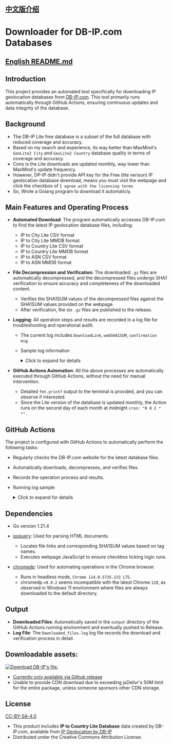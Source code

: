 ## [中文版介绍](https://github.com/MaurUppi/downloader/blob/main/README-CHS.md)

# Downloader for DB-IP.com Databases

## [English README.md](https://github.com/MaurUppi/downloader/edit/main/README.md)

## Introduction
This project provides an automated tool specifically for downloading IP geolocation databases from [DB-IP.com](https://db-ip.com). This tool primarily runs automatically through GitHub Actions, ensuring continuous updates and data integrity of the database.

## Background

- The DB-IP Lite free database is a subset of the full database with reduced coverage and accuracy.
- Based on my search and experience, its way better than MaxMind's `GeoLite2 City` and `GeoLite2 Country` database quality in terms of coverage and accuracy.
- Cons is the Lite downloads are updated monthly, way lower than MaxMind's update frequency.
- However, DP-IP didn't provide API key for the Free (lite verison) IP geolocation database download, means you must visit the webpage and click the checkbox of `I agree with the licensing terms`
- So, Wrote a Golang program to download it automaticly.

## Main Features and Operating Process
- **Automated Download**: The program automatically accesses DB-IP.com to find the latest IP geolocation database files, including:
  - IP to City Lite CSV format
  - IP to City Lite MMDB format
  - IP to Country Lite CSV format
  - IP to Country Lite MMDB format
  - IP to ASN CSV format
  - IP to ASN MMDB format 
- **File Decompression and Verification**: The downloaded `.gz` files are automatically decompressed, and the decompressed files undergo SHA1 verification to ensure accuracy and completeness of the downloaded content.
  - Verifies the SHA1SUM values of the decompressed files against the SHA1SUM values provided on the webpage.
  - After verification, the six `.gz` files are published to the release.
- **Logging**: All operation steps and results are recorded in a log file for troubleshooting and operational audit.
  - The current log includes `DownloadLink`, `webSHA1SUM`, `confirmation msg`.
  - Sample log information
    <details>
      <summary>Click to expand for details</summary>
      
        DownloadLink: https://download.db-ip.com/free/dbip-asn-lite-2023-12.csv.gz
        webSHA1SUM: 3ef88d64af8d52def008c57a91df32ba5e4fe38a
        DownloadLink: https://download.db-ip.com/free/dbip-asn-lite-2023-12.mmdb.gz
        webSHA1SUM: cb874eb996813d3ac911755e8ff5e6d138e56541
        dbip-asn-lite-2023-12.csv.gz had been decompressed and SHA1SUM matched with webpage's SHA1SUM value
        dbip-asn-lite-2023-12.mmdb.gz had been decompressed and SHA1SUM matched with webpage's SHA1SUM value   
      
    </details>

- **GitHub Actions Automation**: All the above processes are automatically executed through GitHub Actions, without the need for manual intervention.
  - Detailed `fmt.printf` output to the terminal is provided, and you can observe if interested.
  - Since the Lite version of the database is updated monthly, the Action runs on the second day of each month at midnight `cron: "0 0 2 * *"`.

## GitHub Actions
The project is configured with GitHub Actions to automatically perform the following tasks:
- Regularly checks the DB-IP.com website for the latest database files.
- Automatically downloads, decompresses, and verifies files.
- Records the operation process and results.
- Running log sample
      <details>
      <summary>Click to expand for details</summary>
      
      Chrome path is : /opt/hostedtoolcache/chromium/114.0.5735.133/x64/chrome
      Working dir is : /home/runner/work/downloader/downloader
      ouput dir create : /home/runner/work/downloader/downloader/output
      chromedp allocator context created
      URL: https://db-ip.com/db/download/ip-to-asn-lite
      File Type: .csv.gz
      Download Link: https://download.db-ip.com/free/dbip-asn-lite-2023-12.csv.gz
      SHA1SUM: 3ef88d64af8d52def008c57a91df32ba5e4fe38a
      URL: https://db-ip.com/db/download/ip-to-asn-lite
      File Type: .mmdb.gz
      Download Link: https://download.db-ip.com/free/dbip-asn-lite-2023-12.mmdb.gz
      SHA1SUM: cb874eb996813d3ac911755e8ff5e6d138e56541
      License agreement visible
      Checked checkbox
      Download link visible
      Clicked mmdb file download link
      下载进度：0.00%
      下载进度：0.00%
      下载进度：100.00%
      下载进度：100.00%
      下载进度：100.00%
      CSV Download link visible
      Clicked CSV file download link
      下载进度：0.00%
      下载进度：0.00%
      下载进度：100.00%
      下载进度：100.00%
      下载进度：100.00%
      Processing file: /home/runner/work/downloader/downloader/output/dbip-asn-lite-2023-12.csv.gz
      Decompressing file: /home/runner/work/downloader/downloader/output/dbip-asn-lite-2023-12.csv.gz to /home/runner/work/downloader/downloader/output/dbip-asn-lite-2023-12.csv
      dbip-asn-lite-2023-12.csv.gz had been decompressed and SHA1SUM matched with webpage's SHA1SUM value
      Processing file: /home/runner/work/downloader/downloader/output/dbip-asn-lite-2023-12.mmdb.gz
      Decompressing file: /home/runner/work/downloader/downloader/output/dbip-asn-lite-2023-12.mmdb.gz to /home/runner/work/downloader/downloader/output/dbip-asn-lite-2023-12.mmdb
      dbip-asn-lite-2023-12.mmdb.gz had been decompressed and SHA1SUM matched with webpage's SHA1SUM value
      URL: https://db-ip.com/db/download/ip-to-country-lite
      File Type: .mmdb.gz
      Download Link: https://download.db-ip.com/free/dbip-country-lite-2023-12.mmdb.gz
      SHA1SUM: a14ed000e7eea06b409dc34a2a6572babf3ef921
      URL: https://db-ip.com/db/download/ip-to-country-lite
      File Type: .csv.gz
      Download Link: https://download.db-ip.com/free/dbip-country-lite-2023-12.csv.gz
      SHA1SUM: fc5b4422ac7a8a52b336509d4f344c5052fe1825
      License agreement visible
      Checked checkbox
      Download link visible
      Clicked mmdb file download link
      下载进度：0.00%
      下载进度：0.00%
      下载进度：100.00%
      下载进度：100.00%
      下载进度：100.00%
      CSV Download link visible
      Clicked CSV file download link
      下载进度：0.00%
      下载进度：0.00%
      下载进度：100.00%
      下载进度：100.00%
      下载进度：100.00%
      Processing file: /home/runner/work/downloader/downloader/output/dbip-country-lite-2023-12.csv.gz
      Decompressing file: /home/runner/work/downloader/downloader/output/dbip-country-lite-2023-12.csv.gz to /home/runner/work/downloader/downloader/output/dbip-country-lite-2023-12.csv
      dbip-country-lite-2023-12.csv.gz had been decompressed and SHA1SUM matched with webpage's SHA1SUM value
      Processing file: /home/runner/work/downloader/downloader/output/dbip-country-lite-2023-12.mmdb.gz
      Decompressing file: /home/runner/work/downloader/downloader/output/dbip-country-lite-2023-12.mmdb.gz to /home/runner/work/downloader/downloader/output/dbip-country-lite-2023-12.mmdb
      dbip-country-lite-2023-12.mmdb.gz had been decompressed and SHA1SUM matched with webpage's SHA1SUM value
      URL: https://db-ip.com/db/download/ip-to-city-lite
      File Type: .csv.gz
      Download Link: https://download.db-ip.com/free/dbip-city-lite-2023-12.csv.gz
      SHA1SUM: e93d44a611ee181c04cdec360432d6c196a3bc0b
      URL: https://db-ip.com/db/download/ip-to-city-lite
      File Type: .mmdb.gz
      Download Link: https://download.db-ip.com/free/dbip-city-lite-2023-12.mmdb.gz
      SHA1SUM: e1a6ab58d7858b5e8cec9c6722c5f52d0db99092
      License agreement visible
      Checked checkbox
      Download link visible
      Clicked mmdb file download link
      下载进度：0.00%
      下载进度：0.00%
      下载进度：100.00%
      下载进度：100.00%
      下载进度：100.00%
      CSV Download link visible
      Clicked CSV file download link
      下载进度：0.00%
      下载进度：0.00%
      下载进度：60.76%
      下载进度：100.00%
      下载进度：100.00%
      下载进度：100.00%
      Processing file: /home/runner/work/downloader/downloader/output/dbip-city-lite-2023-12.csv.gz
      Decompressing file: /home/runner/work/downloader/downloader/output/dbip-city-lite-2023-12.csv.gz to /home/runner/work/downloader/downloader/output/dbip-city-lite-2023-12.csv
      dbip-city-lite-2023-12.csv.gz had been decompressed and SHA1SUM matched with webpage's SHA1SUM value
      Processing file: /home/runner/work/downloader/downloader/output/dbip-city-lite-2023-12.mmdb.gz
      Decompressing file: /home/runner/work/downloader/downloader/output/dbip-city-lite-2023-12.mmdb.gz to /home/runner/work/downloader/downloader/output/dbip-city-lite-2023-12.mmdb
      dbip-city-lite-2023-12.mmdb.gz had been decompressed and SHA1SUM matched with webpage's SHA1SUM value    
      
    </details>

## Dependencies
- Go version 1.21.4
- [goquery](https://github.com/PuerkitoBio/goquery): Used for parsing HTML documents.
  - Locates file links and corresponding SHA1SUM values based on tag names.
  - Executes webpage JavaScript to ensure checkbox ticking logic runs.
    
- [chromedp](https://github.com/chromedp/chromedp): Used for automating operations in the Chrome browser.
  - Runs in headless mode, `Chrome 114.0.5735.133 LTS`.
  - chromedp `v0.9.2` seems incompatible with the latest Chrome `120`, as observed in Windows 11 environment where files are always downloaded to the default directory.

## Output
- **Downloaded Files**: Automatically saved in the `output` directory of the GitHub Actions running environment and eventually pushed to Release.
- **Log File**: The `Downloaded_files.log` log file records the download and verification process in detail.



## Downloadable assets:
[![Download DB-IP's file.](https://github.com/MaurUppi/downloader/actions/workflows/downlaoder.yml/badge.svg?branch=main)](https://github.com/MaurUppi/downloader/actions/workflows/downlaoder.yml)
- [Currently only available via Github release](https://github.com/MaurUppi/downloader/releases)
- Unable to provide CDN download due to exceeding jsDelivr's 50M limit for the entire package, unless someone sponsors other CDN storage.


## License

[CC-BY-SA-4.0](https://creativecommons.org/licenses/by-sa/4.0/)

- This product includes **IP to Country Lite Database** data created by DB-IP.com, available from [IP Geolocation by DB-IP](https://db-ip.com)
- Distributed under the Creative Commons Attribution License.
